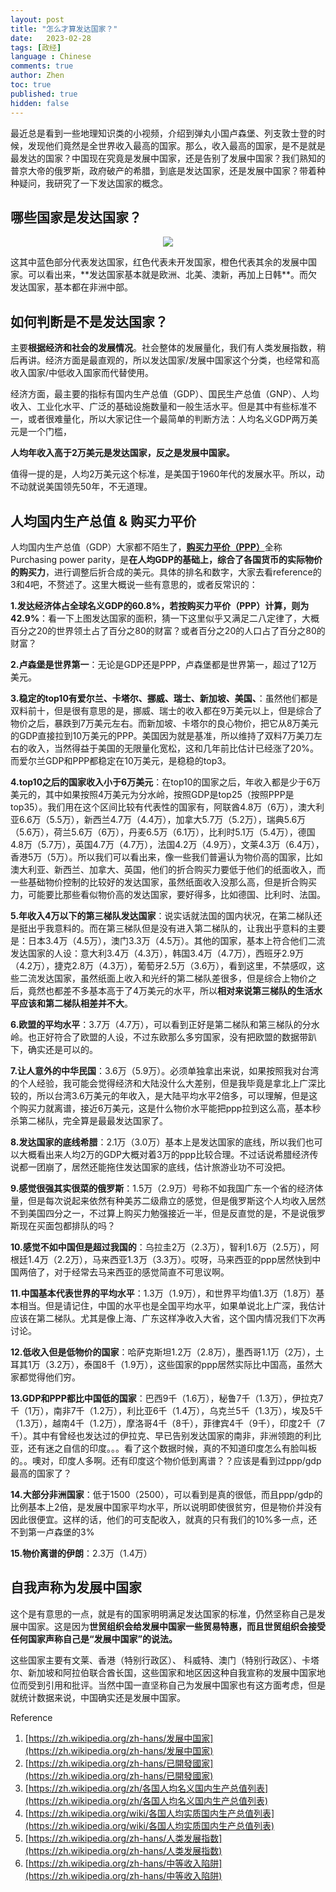 ```yaml
---
layout: post
title: "怎么才算发达国家？"
date:   2023-02-28
tags: [政经]
language : Chinese
comments: true
author: Zhen
toc: true
published: true
hidden: false
---
```

最近总是看到一些地理知识类的小视频，介绍到弹丸小国卢森堡、列支敦士登的时候，发现他们竟然是全世界收入最高的国家。那么，收入最高的国家，是不是就是最发达的国家？中国现在究竟是发展中国家，还是告别了发展中国家？我们熟知的普京大帝的俄罗斯，政府破产的希腊，到底是发达国家，还是发展中国家？带着种种疑问，我研究了一下发达国家的概念。

## 哪些国家是发达国家？
<p align="center"> <img src="{{ site.imageurl }}/developedcountry.png"> </p> 
这其中蓝色部分代表发达国家，红色代表未开发国家，橙色代表其余的发展中国家。可以看出来，**发达国家基本就是欧洲、北美、澳新，再加上日韩**。而欠发达国家，基本都在非洲中部。


## 如何判断是不是发达国家？
主要**根据经济和社会的发展情况**。社会整体的发展量化，我们有人类发展指数，稍后再讲。经济方面是最直观的，所以发达国家/发展中国家这个分类，也经常和高收入国家/中低收入国家而代替使用。

经济方面，最主要的指标有国内生产总值（GDP）、国民生产总值（GNP）、人均收入、工业化水平、广泛的基础设施数量和一般生活水平。但是其中有些标准不一，或者很难量化，所以大家记住一个最简单的判断方法：人均名义GDP两万美元是一个门槛，

**人均年收入高于2万美元是发达国家，反之是发展中国家。**

值得一提的是，人均2万美元这个标准，是美国于1960年代的发展水平。所以，动不动就说美国领先50年，不无道理。


## 人均国内生产总值 & 购买力平价
人均国内生产总值（GDP）大家都不陌生了，[**购买力平价（PPP）**](https://zh.wikipedia.org/zh-hans/%E8%B4%AD%E4%B9%B0%E5%8A%9B%E5%B9%B3%E4%BB%B7)全称Purchasing power parity，是**在人均GDP的基础上，综合了各国货币的实际物价的购买力**，进行调整后折合成的美元。具体的排名和数字，大家去看reference的3和4吧，不赘述了。这里大概说一些有意思的，或者反常识的：

**1.发达经济体占全球名义GDP的60.8%，若按购买力平价（PPP）计算，则为42.9%**：看一下上图发达国家的面积，猜一下这里似乎又满足二八定律了，大概百分之20的世界领土占了百分之80的财富？或者百分之20的人口占了百分之80的财富？

**2.卢森堡是世界第一**：无论是GDP还是PPP，卢森堡都是世界第一，超过了12万美元。

**3.稳定的top10有爱尔兰、卡塔尔、挪威、瑞士、新加坡、美国、**：虽然他们都是双料前十，但是很有意思的是，挪威、瑞士的收入都在9万美元以上，但是综合了物价之后，暴跌到7万美元左右。而新加坡、卡塔尔的良心物价，把它从8万美元的GDP直接拉到10万美元的PPP。美国因为就是基准，所以维持了双料7万美刀左右的收入，当然得益于美国的无限量化宽松，这和几年前比估计已经涨了20%。而爱尔兰GDP和PPP都稳定在10万美元，是稳稳的top3。

**4.top10之后的国家收入小于6万美元**：在top10的国家之后，年收入都是少于6万美元的，其中如果按照4万美元为分水岭，按照GDP是top25（按照PPP是top35）。我们用在这个区间比较有代表性的国家有，阿联酋4.8万（6万），澳大利亚6.6万（5.5万），新西兰4.7万（4.4万），加拿大5.7万（5.2万），瑞典5.6万（5.6万），荷兰5.6万（6万），丹麦6.5万（6.1万），比利时5.1万（5.4万），德国4.8万（5.7万），英国4.7万（4.7万），法国4.2万（4.9万），文莱4.3万（6.4万），香港5万（5万）。所以我们可以看出来，像一些我们普遍认为物价高的国家，比如澳大利亚、新西兰、加拿大、英国，他们的折合购买力要低于他们的纸面收入，而一些基础物价控制的比较好的发达国家，虽然纸面收入没那么高，但是折合购买力，可能要比那些看似物价高的发达国家，要好得多，比如德国、比利时、法国。

**5.年收入4万以下的第三梯队发达国家**：说实话就法国的国内状况，在第二梯队还是挺出乎我意料的。而在第三梯队但是没有进入第二梯队的，让我出乎意料的主要是：日本3.4万（4.5万），澳门3.3万（4.5万）。其他的国家，基本上符合他们二流发达国家的人设：意大利3.4万（4.3万），韩国3.4万（4.7万），西班牙2.9万（4.2万），捷克2.8万（4.3万），葡萄牙2.5万（3.6万），看到这里，不禁感叹，这些二流发达国家，虽然纸面上收入和光纤的第二梯队差很多，但是综合上物价之后，竟然也都差不多基本高于了4万美元的水平，所以**相对来说第三梯队的生活水平应该和第二梯队相差并不大**。

**6.欧盟的平均水平**：3.7万（4.7万），可以看到正好是第二梯队和第三梯队的分水岭。也正好符合了欧盟的人设，不过东欧那么多穷国家，没有把欧盟的数据带趴下，确实还是可以的。

**7.让人意外的中华民国**：3.6万（5.9万）。必须单独拿出来说，如果按照我对台湾的个人经验，我可能会觉得经济和大陆没什么大差别，但是我毕竟是拿北上广深比较的，所以台湾3.6万美元的年收入，是大陆平均水平2倍多，可以理解，但是这个购买力就离谱，接近6万美元，这是什么物价水平能把ppp拉到这么高，基本秒杀第二梯队，完全算是最最发达国家了。

**8.发达国家的底线希腊**：2.1万（3.0万）基本上是发达国家的底线，所以我们也可以大概看出来人均2万的GDP大概对着3万的ppp比较合理。不过话说希腊经济传说都一团崩了，居然还能拖住发达国家的底线，估计旅游业功不可没把。

**9.感觉很强其实很菜的俄罗斯**：1.5万（2.9万）号称不如我国广东一个省的经济体量，但是每次说起来依然有种美苏二级鼎立的感觉，但是俄罗斯这个人均收入居然不到美国四分之一，不过算上购买力勉强接近一半，但是反直觉的是，不是说俄罗斯现在买面包都排队的吗？

**10.感觉不如中国但是超过我国的**：乌拉圭2万（2.3万），智利1.6万（2.5万），阿根廷1.4万（2.2万），马来西亚1.3万（3.3万）。哎呀，马来西亚的ppp居然快到中国两倍了，对于经常去马来西亚的感觉简直不可思议啊。

**11.中国基本代表世界的平均水平**：1.3万（1.9万），和世界平均值1.3万（1.8万）基本相当。但是请记住，中国的水平也是全国平均水平，如果单说北上广深，我估计应该在第二梯队。尤其是像上海、广东这样净收入大省，这个国内情况我们下次再讨论。

**12.低收入但是低物价的国家**：哈萨克斯坦1.2万（2.8万），墨西哥1.1万（2万），土耳其1万（3.2万），泰国8千（1.9万），这些国家的ppp居然实际比中国高，虽然大家都觉得他们穷。

**13.GDP和PPP都比中国低的国家**：巴西9千（1.6万），秘鲁7千（1.3万），伊拉克7千（1万），南非7千（1.2万），利比亚6千（1.4万），乌克兰5千（1.3万），埃及5千（1.3万），越南4千（1.2万），摩洛哥4千（8千），菲律宾4千（9千），印度2千（7千）。其中有曾经也发达过的伊拉克、早已告别发达国家的南非，非洲领跑的利比亚，还有迷之自信的印度。。。看了这个数据时候，真的不知道印度怎么有脸叫板的。。噢对，印度人多啊。还有印度这个物价低到离谱？？应该是看到过ppp/gdp最高的国家了？

**14.大部分非洲国家**：低于1500（2500），可以看到是真的很低，而且ppp/gdp的比例基本上2倍，是发展中国家平均水平，所以说明即使很贫穷，但是物价并没有因此很便宜。这样的话，他们的可支配收入，就真的只有我们的10%多一点，还不到第一卢森堡的3%

**15.物价离谱的伊朗**：2.3万（1.4万）








## 自我声称为发展中国家
这个是有意思的一点，就是有的国家明明满足发达国家的标准，仍然坚称自己是发展中国家。这是因为**世贸组织会给发展中国家一些贸易特惠，而且世贸组织会接受任何国家声称自己是“发展中国家”的说法。**

这些国家主要有文莱、香港（特别行政区）、 科威特、澳门（特别行政区）、卡塔尔、新加坡和阿拉伯联合酋长国，这些国家和地区因这种自我宣称的发展中国家地位而受到引用和批评。当然中国一直坚称自己为发展中国家也有这方面考虑，但是就统计数据来说，中国确实还是发展中国家。



Reference
1. [https://zh.wikipedia.org/zh-hans/发展中国家](https://zh.wikipedia.org/zh-hans/发展中国家)
2. [https://zh.wikipedia.org/zh-hans/已開發國家](https://zh.wikipedia.org/zh-hans/已開發國家)
3. [https://zh.wikipedia.org/zh/各国人均名义国内生产总值列表](https://zh.wikipedia.org/zh/各国人均名义国内生产总值列表)
4. [https://zh.wikipedia.org/wiki/各国人均实质国内生产总值列表](https://zh.wikipedia.org/wiki/各国人均实质国内生产总值列表)
5. [https://zh.wikipedia.org/zh-hans/人类发展指数](https://zh.wikipedia.org/zh-hans/人类发展指数)
6. [https://zh.wikipedia.org/zh-hans/中等收入陷阱](https://zh.wikipedia.org/zh-hans/中等收入陷阱)

<!--stackedit_data:
eyJoaXN0b3J5IjpbLTE2OTYzMDUyNDAsMTk4NDU1OTc1OSwtMT
EwMDIyNDg2NywyNTgzNzA1MjksLTE2Njg3OTAzNjksODMwMzQ2
OTkwXX0=
-->
